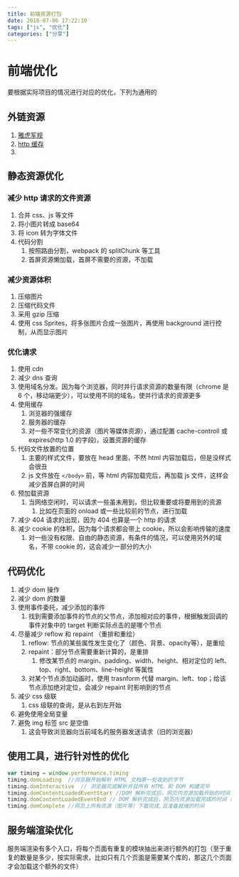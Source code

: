 ```yaml
---
title: 前端资源打包
date: 2018-07-06 17:22:10
tags: ["js", "优化"]
categories: ["分享"]
---
```


# 前端优化

要根据实际项目的情况进行对应的优化，下列为通用的

## 外链资源

1. [雅虎军规](https://github.com/creeperyang/blog/issues/1)
2. [http 缓存](https://github.com/fouber/blog/issues/3)
3. 

## 静态资源优化

### 减少 http 请求的文件资源

1. 合并 css、js 等文件
2. 将小图片转成 base64
3. 将 icon 转为字体文件
4. 代码分割
    1. 按照路由分割，webpack 的 splitChunk 等工具
    2. 首屏资源懒加载，首屏不需要的资源，不加载

### 减少资源体积

1. 压缩图片
2. 压缩代码文件
3. 采用 gzip 压缩
4. 使用 css Sprites，将多张图片合成一张图片，再使用 background 进行控制，从而显示图片

### 优化请求

1. 使用 cdn
2. 减少 dns 查询
3. 使用域名分发。因为每个浏览器，同时并行请求资源的数量有限（chrome 是 6 个，移动端更少），可以使用不同的域名，使并行请求的资源更多
4. 使用缓存
    1. 浏览器的强缓存
    2. 服务器的缓存
    3. 对一些不常变化的资源（图片等媒体资源），通过配置 cache-controll 或 expires(http 1.0 的字段)，设置资源的缓存
5. 代码文件放置的位置
    1. 主要的样式文件，要放在 head 里面，不然 html 内容加载后，但是没样式会很丑
    2. js 文件放在 `</body>` 前，等 html 内容加载完后，再加载 js 文件，这样会减少首屏白屏的时间
6. 预加载资源
    1. 当网络空闲时，可以请求一些虽未用到，但比较重要或将要用到的资源
        1. 比如在页面的 onload 或一些比较前的节点，进行加载
7. 减少 404 请求的出现，因为 404 也算是一个 http 的请求
8. 减少 cookie 的体积，因为每个请求都会带上 cookie，所以会影响传输的速度
    1. 对一些没有权限、自由的静态资源，有条件的情况，可以使用另外的域名，不带 cookie 的，这会减少一部分的大小

## 代码优化

1. 减少 dom 操作
2. 减少 dom 的数量
3. 使用事件委托，减少添加的事件
    1. 找到需要添加事件的节点的父节点，添加相对应的事件，根据触发回调的事件对象中的 target 判断实际点击的是哪个节点
4. 尽量减少 reflow 和 repaint （重排和重绘）
    1. reflow: 节点的某些属性发生变化了（颜色、背景、opacity等），是重绘
    2. repaint：部分节点需要重新计算的，是重排
        1. 修改某节点的 margin、padding、width、height、相对定位的 left、top、right、bottom、line-height 等属性
    3. 对某个节点添加动画时，使用 trasnform 代替 margin、left、top；给该节点添加绝对定位，会减少 repaint 时影响到的节点
5. 减少 css 级联
    1. css 级联的查询，是从右到左开始
6. 避免使用全局变量
7. 避免 img 标签 src 是空值
    1. 这会导致浏览器向当前域名的服务器发送请求（旧的浏览器）

## 使用工具，进行针对性的优化

```javascript
var timing = window.performance.timing
timing.domLoading  //浏览器开始解析 HTML 文档第一批收到的字节
timing.domInteractive  // 浏览器完成解析并且所有 HTML 和 DOM 构建完毕
timing.domContentLoadedEventStart //DOM 解析完成后，网页内资源加载开始的时间
timing.domContentLoadedEventEnd // DOM 解析完成后，网页内资源加载完成的时间（如 JS 脚本加载执行完毕）
timing.domComplete //网页上所有资源（图片等）下载完成,且准备就绪的时间
```



## 服务端渲染优化

服务端渲染有多个入口，将每个页面有重复的模块抽出来进行额外的打包（至于重复的数量是多少，按实际需求，比如只有几个页面是需要某个库的，那这几个页面才会加载这个额外的文件）





































